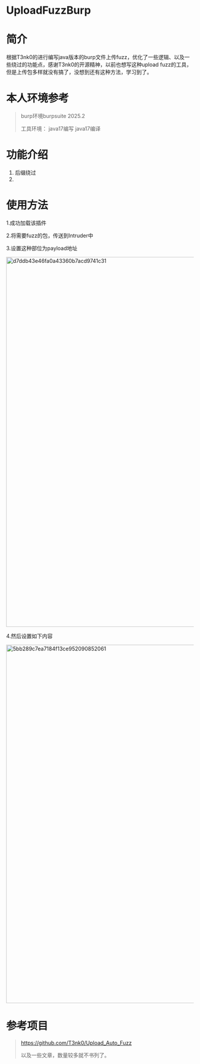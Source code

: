 ﻿# UploadFuzzBurp

# 简介
  根据T3nk0的进行编写java版本的burp文件上传fuzz，优化了一些逻辑、以及一些绕过的功能点，感谢T3nk0的开源精神，以前也想写这种upload fuzz的工具，但是上传包多样就没有搞了，没想到还有这种方法，学习到了。

# 本人环境参考
> burp环境burpsuite 2025.2
>
> 工具环境：
>   java17编写
>   java17编译

# 功能介绍
  1. 后缀绕过
  2. 

# 使用方法
1.成功加载该插件

2.将需要fuzz的包，传送到Intruder中

3.设置这种部位为payload地址

<img width="993" alt="d7ddb43e46fa0a43360b7acd9741c31" src="https://github.com/user-attachments/assets/96c353f2-7e31-479e-aacc-40160ea18184" />

4.然后设置如下内容

<img width="962" alt="5bb289c7ea7184f13ce952090852061" src="https://github.com/user-attachments/assets/c7ff7855-ea31-4722-a64e-034760099bb2" />

# 参考项目
> https://github.com/T3nk0/Upload_Auto_Fuzz
>
> 以及一些文章，数量较多就不书列了。
